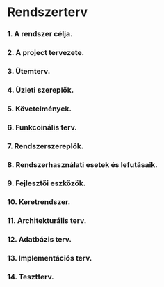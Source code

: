 # Rendszerterv

### 1. A rendszer célja.

### 2. A project tervezete.

### 3. Ütemterv.

### 4. Üzleti szereplők.

### 5. Követelmények.

### 6. Funkcoinális terv.

### 7. Rendszerszereplők.

### 8. Rendszerhasználati esetek és lefutásaik.

### 9. Fejlesztői eszközök.

### 10. Keretrendszer.

### 11. Architekturális terv.

### 12. Adatbázis terv.

### 13. Implementációs terv.

### 14. Tesztterv.